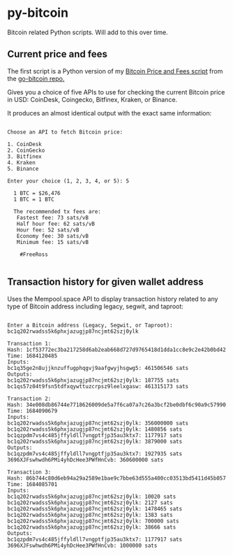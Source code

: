 # py-bitcoin

Bitcoin related Python scripts. Will add to this over time.

## Current price and fees

The first script is a Python version of my [Bitcoin Price and Fees script](https://github.com/xannythepleb/go-bitcoin/blob/main/BitcoinPriceAndFees.go) from the [go-bitcoin repo.](https://github.com/xannythepleb/go-bitcoin)

Gives you a choice of five APIs to use for checking the current Bitcoin price in USD: CoinDesk, Coingecko, Bitfinex, Kraken, or Binance.

It produces an almost identical output with the exact same information:

```

Choose an API to fetch Bitcoin price:

1. CoinDesk
2. CoinGecko
3. Bitfinex
4. Kraken
5. Binance

Enter your choice (1, 2, 3, 4, or 5): 5

  1 BTC = $26,476
  1 BTC = 1 BTC

  The recommended tx fees are: 
   Fastest fee: 73 sats/vB
   Half hour fee: 62 sats/vB
   Hour fee: 52 sats/vB
   Economy fee: 30 sats/vB
   Minimum fee: 15 sats/vB

    #FreeRoss
   
```

## Transaction history for given wallet address

Uses the Mempool.space API to display transaction history related to any type of Bitcoin address including legacy, segwit, and taproot:

```

Enter a Bitcoin address (Legacy, Segwit, or Taproot): bc1q202rwadss5k6phxjazugjp87ncjmt62szj0ylk

Transaction 1:
Hash: 1cf53772ec3ba217258d6ab2eab668d727d9765418d1dda1cc8e9c2e42b0bd42
Time: 1684120485
Inputs:
bc1q35ge2n8ujjknzuffugphqgvj9aafgwyjhsgwg5: 461506546 sats
Outputs:
bc1q202rwadss5k6phxjazugjp87ncjmt62szj0ylk: 187755 sats
bc1qs57z04t9fsn5tdfxqywttuzcrpsz9leelxgasw: 461315173 sats

Transaction 2:
Hash: 34e008db86744e7718626009de5a7f6ca07a7c26a3bcf2be0dbf6c90a9c57990
Time: 1684090679
Inputs:
bc1q202rwadss5k6phxjazugjp87ncjmt62szj0ylk: 356000000 sats
bc1q202rwadss5k6phxjazugjp87ncjmt62szj0ylk: 1480856 sats
bc1qzpdm7vs4c485jffyldll7vngptfjp35au3ktx7: 1177917 sats
bc1q202rwadss5k6phxjazugjp87ncjmt62szj0ylk: 3879000 sats
Outputs:
bc1qzpdm7vs4c485jffyldll7vngptfjp35au3ktx7: 1927935 sats
3696XJFswhwdh6PMi4yhDcHee3PWfHnCvb: 360600000 sats

Transaction 3:
Hash: 86b744c80d6eb94a29a2589e1bae9c7bbe63d555a400cc03513bd5411d45b057
Time: 1684085701
Inputs:
bc1q202rwadss5k6phxjazugjp87ncjmt62szj0ylk: 10020 sats
bc1q202rwadss5k6phxjazugjp87ncjmt62szj0ylk: 2127 sats
bc1q202rwadss5k6phxjazugjp87ncjmt62szj0ylk: 1478465 sats
bc1q202rwadss5k6phxjazugjp87ncjmt62szj0ylk: 1383 sats
bc1q202rwadss5k6phxjazugjp87ncjmt62szj0ylk: 700000 sats
bc1q202rwadss5k6phxjazugjp87ncjmt62szj0ylk: 38666 sats
Outputs:
bc1qzpdm7vs4c485jffyldll7vngptfjp35au3ktx7: 1177917 sats
3696XJFswhwdh6PMi4yhDcHee3PWfHnCvb: 1000000 sats

```

